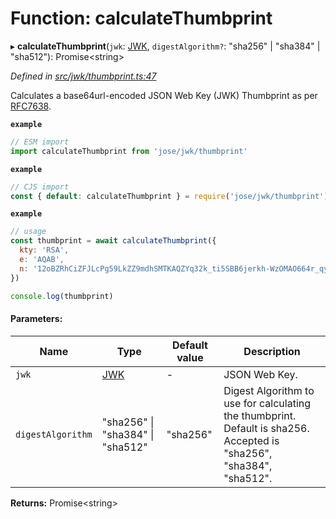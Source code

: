 # Function: calculateThumbprint

▸ **calculateThumbprint**(`jwk`: [JWK](../interfaces/_types_d_.jwk.md), `digestAlgorithm?`: \"sha256\" \| \"sha384\" \| \"sha512\"): Promise\<string>

*Defined in [src/jwk/thumbprint.ts:47](https://github.com/panva/jose/blob/v3.3.0/src/jwk/thumbprint.ts#L47)*

Calculates a base64url-encoded JSON Web Key (JWK) Thumbprint as per
[RFC7638](https://tools.ietf.org/html/rfc7638).

**`example`** 
```js
// ESM import
import calculateThumbprint from 'jose/jwk/thumbprint'
```

**`example`** 
```js
// CJS import
const { default: calculateThumbprint } = require('jose/jwk/thumbprint')
```

**`example`** 
```js
// usage
const thumbprint = await calculateThumbprint({
  kty: 'RSA',
  e: 'AQAB',
  n: '12oBZRhCiZFJLcPg59LkZZ9mdhSMTKAQZYq32k_ti5SBB6jerkh-WzOMAO664r_qyLkqHUSp3u5SbXtseZEpN3XPWGKSxjsy-1JyEFTdLSYe6f9gfrmxkUF_7DTpq0gn6rntP05g2-wFW50YO7mosfdslfrTJYWHFhJALabAeYirYD7-9kqq9ebfFMF4sRRELbv9oi36As6Q9B3Qb5_C1rAzqfao_PCsf9EPsTZsVVVkA5qoIAr47lo1ipfiBPxUCCNSdvkmDTYgvvRm6ZoMjFbvOtgyts55fXKdMWv7I9HMD5HwE9uW839PWA514qhbcIsXEYSFMPMV6fnlsiZvQQ'
})

console.log(thumbprint)
```

#### Parameters:

Name | Type | Default value | Description |
------ | ------ | ------ | ------ |
`jwk` | [JWK](../interfaces/_types_d_.jwk.md) | - | JSON Web Key. |
`digestAlgorithm` | \"sha256\" \| \"sha384\" \| \"sha512\" | "sha256" | Digest Algorithm to use for calculating the thumbprint. Default is sha256. Accepted is "sha256", "sha384", "sha512".  |

**Returns:** Promise\<string>
